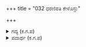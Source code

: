 +++
title = "032 ಧರಣಿಪತಿ ಕೇಳೊನ್ದು"

+++

<details><summary>ಗದ್ಯ (ಕ.ಗ.ಪ) </summary>

32. ಆ ಮಹಾಸಭೆಯ ವಿಸ್ತಾರ ಒಂದು ಹರಿಯ ಅಂತರ, ಅಷ್ಟು ವಿಶಾಲವಾದ ಪ್ರದೇಶದಲ್ಲಿಯೂ ನಡುವೆ ಅವಕಾಶ ಕೊಡದಂತೆ ರಾಜರುಗಳು ತುಂಬಿದ್ದರು. ಹೊರಗೆ ರಥಿಕರು, ರಾಹುತರು, ಯೋಧರು, ಪದಾತಿಗಳು ಇದ್ದರು. ಅಂದಿನ ವೈಭವವನ್ನು ಗಮನಿಸಿದರೆ ಸುರೇಂದ್ರನ ಸಭೆಗೆ ಐದರಷ್ಟು, ಹತ್ತರಷ್ಟು ಎನ್ನುವಂತಿತ್ತು.
</details>

<details><summary>ಪದಾರ್ಥ (ಕ.ಗ.ಪ) </summary>

ಹರಿ -ವಿಸ್ತಾರದ  ಒಂದು ಪ್ರಮಾಣ
</details>
